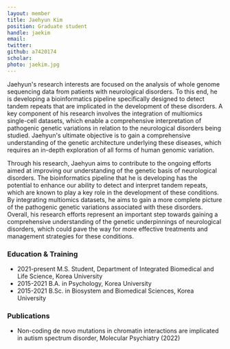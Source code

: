 ```yaml
---
layout: member
title: Jaehyun Kim
position: Graduate student
handle: jaekim
email:
twitter:
github: a7420174
scholar: 
photo: jaekim.jpg
---
```


Jaehyun's research interests are focused on the analysis of whole genome sequencing data from patients with neurological disorders. To this end, he is developing a bioinformatics pipeline specifically designed to detect tandem repeats that are implicated in the development of these disorders. A key component of his research involves the integration of multiomics single-cell datasets, which enable a comprehensive interpretation of pathogenic genetic variations in relation to the neurological disorders being studied. Jaehyun's ultimate objective is to gain a comprehensive understanding of the genetic architecture underlying these diseases, which requires an in-depth exploration of all forms of human genomic variation.

Through his research, Jaehyun aims to contribute to the ongoing efforts aimed at improving our understanding of the genetic basis of neurological disorders. The bioinformatics pipeline that he is developing has the potential to enhance our ability to detect and interpret tandem repeats, which are known to play a key role in the development of these conditions. By integrating multiomics datasets, he aims to gain a more complete picture of the pathogenic genetic variations associated with these disorders. Overall, his research efforts represent an important step towards gaining a comprehensive understanding of the genetic underpinnings of neurological disorders, which could pave the way for more effective treatments and management strategies for these conditions.

### Education & Training
- 2021-present M.S. Student, Department of Integrated Biomedical and Life Science, Korea University
- 2015-2021 B.A. in Psychology, Korea University
- 2015-2021 B.Sc. in Biosystem and Biomedical Sciences, Korea University

### Publications
- Non-coding de novo mutations in chromatin interactions are implicated in autism spectrum disorder, Molecular Psychiatry (2022)